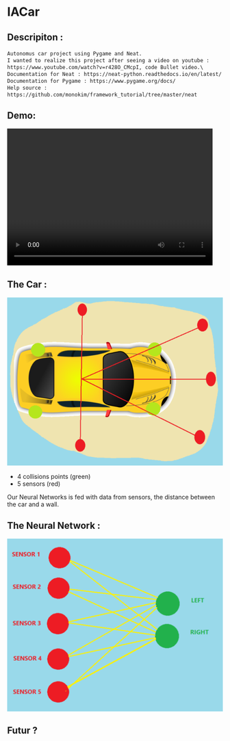 # IACar

## Descripiton :
    Autonomus car project using Pygame and Neat.
    I wanted to realize this project after seeing a video on youtube : https://www.youtube.com/watch?v=r428O_CMcpI, code Bullet video.\
    Documentation for Neat : https://neat-python.readthedocs.io/en/latest/ 
    Documentation for Pygame : https://www.pygame.org/docs/ 
    Help source : https://github.com/monokim/framework_tutorial/tree/master/neat
    
## Demo:
<video width="480" height="320" controls="controls">
  <source src="img/demo.MP4" type="video/mp4">
</video>

## The Car :
![alt text](img/Capture.PNG)

*   4 collisions points (green)
*   5 sensors (red)

Our Neural Networks is fed with data from sensors, the distance between the car and a wall.

## The Neural Network :
![alt text](img/Capture2.PNG)

## Futur ?
